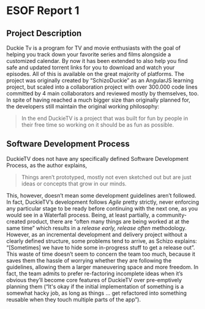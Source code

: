 # ESOF Report 1

## Project Description

  Duckie Tv is a program for TV and movie enthusiasts with the goal of helping you track down your favorite series and films alongside a customized calendar. By now it has been extended to also help you find safe and updated torrent links for you to download and watch your episodes. All of this is available on the great majority of platforms.
  The project was originally created by “SchizoDuckie” as an AngularJS learning project, but scaled into a collaboration project with over 300.000 code lines committed by 4 main collaborators and reviewed mostly by themselves, too. In spite of having reached a much bigger size than originally planned for, the developers still maintain the original working philosophy:

> In the end DuckieTV is a project that was built for fun by people in their free time so working on it should be as fun as possible.

## Software Development Process

  DuckieTV does not have any specifically defined Software Development Process, as the author explains,

> Things aren’t prototyped, mostly not even sketched out but are just ideas or concepts that grow in our minds.

  This, however, doesn’t mean some development guidelines aren’t followed. In fact, DuckieTV’s development follows *Agile* pretty strictly, never enforcing any particular stage to be ready before continuing with the next one, as you would see in a Waterfall process. Being, at least partially, a community-created product, there are “often many things are being worked at at the same time” which results in a *release early, release often* methodology. 
  However, as an incremental development and delivery project without a clearly defined structure, some problems tend to arrive, as Schizo explains: “[Sometimes] we have to hide some in-progress stuff to get a release out”. This waste of time doesn’t seem to concern the team too much, because it saves them the hassle of worrying whether they are following the guidelines, allowing them a larger maneuvering space and more freedom. In fact, the team admits to prefer re-factoring incomplete ideas when it’s obvious they’ll become core features of DuckieTV over pre-emptively planning them (“It's okay if the initial implementation of something is a somewhat hacky job, as long as things … get refactored into something reusable when they touch multiple parts of the app”). 
